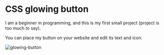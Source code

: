 # CSS glowing button
I am a beginner in programming, and this is my first small project (project is too much to say). 


You can place my button on your website and edit its text and icon.


![glowing-button](https://github.com/SkurczyByq1/glowing-button/assets/84977958/4e8340f0-c8df-4718-b790-f78ad8d5b16b)
